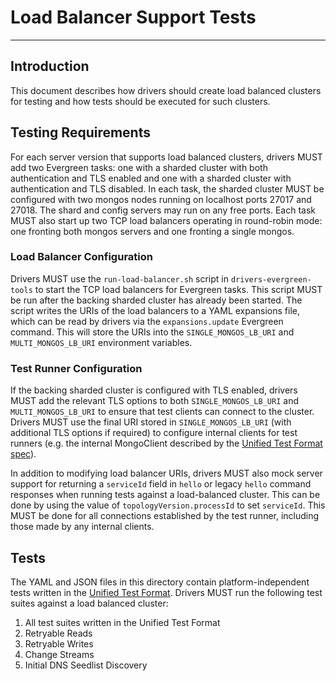 # Load Balancer Support Tests

______________________________________________________________________

## Introduction

This document describes how drivers should create load balanced clusters for testing and how tests should be executed
for such clusters.

## Testing Requirements

For each server version that supports load balanced clusters, drivers MUST add two Evergreen tasks: one with a sharded
cluster with both authentication and TLS enabled and one with a sharded cluster with authentication and TLS disabled. In
each task, the sharded cluster MUST be configured with two mongos nodes running on localhost ports 27017 and 27018. The
shard and config servers may run on any free ports. Each task MUST also start up two TCP load balancers operating in
round-robin mode: one fronting both mongos servers and one fronting a single mongos.

### Load Balancer Configuration

Drivers MUST use the `run-load-balancer.sh` script in `drivers-evergreen-tools` to start the TCP load balancers for
Evergreen tasks. This script MUST be run after the backing sharded cluster has already been started. The script writes
the URIs of the load balancers to a YAML expansions file, which can be read by drivers via the `expansions.update`
Evergreen command. This will store the URIs into the `SINGLE_MONGOS_LB_URI` and `MULTI_MONGOS_LB_URI` environment
variables.

### Test Runner Configuration

If the backing sharded cluster is configured with TLS enabled, drivers MUST add the relevant TLS options to both
`SINGLE_MONGOS_LB_URI` and `MULTI_MONGOS_LB_URI` to ensure that test clients can connect to the cluster. Drivers MUST
use the final URI stored in `SINGLE_MONGOS_LB_URI` (with additional TLS options if required) to configure internal
clients for test runners (e.g. the internal MongoClient described by the
[Unified Test Format spec](../../unified-test-format/unified-test-format.md)).

In addition to modifying load balancer URIs, drivers MUST also mock server support for returning a `serviceId` field in
`hello` or legacy `hello` command responses when running tests against a load-balanced cluster. This can be done by
using the value of `topologyVersion.processId` to set `serviceId`. This MUST be done for all connections established by
the test runner, including those made by any internal clients.

## Tests

The YAML and JSON files in this directory contain platform-independent tests written in the
[Unified Test Format](../../unified-test-format/unified-test-format.md). Drivers MUST run the following test suites
against a load balanced cluster:

1. All test suites written in the Unified Test Format
2. Retryable Reads
3. Retryable Writes
4. Change Streams
5. Initial DNS Seedlist Discovery
